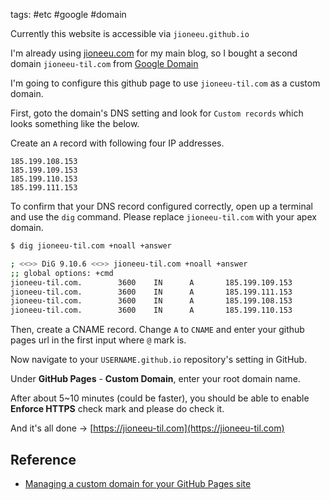 tags: #etc #google #domain

Currently this website is accessible via `jioneeu.github.io`

I'm already using [jioneeu.com](https://jioneeu.com) for my 
main blog, so I bought a second domain `jioneeu-til.com` from [Google Domain](https://domains.google.com)

I'm going to configure this github page to use `jioneeu-til.com` as a custom domain.

First, goto the domain's DNS setting and look for `Custom records` which looks something like the below.

Create an `A` record with following four IP addresses.
```
185.199.108.153
185.199.109.153
185.199.110.153
185.199.111.153
```

To confirm that your DNS record configured correctly, open up a terminal and use the `dig` command.
Please replace `jioneeu-til.com` with your apex domain.

```bash
$ dig jioneeu-til.com +noall +answer

; <<>> DiG 9.10.6 <<>> jioneeu-til.com +noall +answer
;; global options: +cmd
jioneeu-til.com.        3600    IN      A       185.199.109.153
jioneeu-til.com.        3600    IN      A       185.199.111.153
jioneeu-til.com.        3600    IN      A       185.199.108.153
jioneeu-til.com.        3600    IN      A       185.199.110.153
```

Then, create a CNAME record.
Change `A` to `CNAME` and enter your github pages url in the first input where `@` mark is. 

Now navigate to your `USERNAME.github.io` repository's setting in GitHub.

Under **GitHub Pages** - **Custom Domain**, enter your root domain name.

After about 5~10 minutes (could be faster), you should be able to enable **Enforce HTTPS** check mark and please do check it.

And it's all done →
[https://jioneeu-til.com](https://jioneeu-til.com)

## Reference
- [Managing a custom domain for your GitHub Pages site](https://docs.github.com/en/free-pro-team@latest/github/working-with-github-pages/managing-a-custom-domain-for-your-github-pages-site)